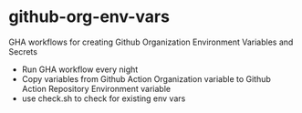 # github-org-env-vars
GHA workflows for creating Github Organization Environment Variables and Secrets

- Run GHA workflow every night
- Copy variables from Github Action Organization variable to Github Action Repository Environment variable
- use check.sh to check for existing env vars
